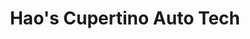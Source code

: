---
title: "Hao's Cupertino Auto Tech"
url: /cupertino/haos-cupertino-auto-tech/
shop: Autowerkstatt
---